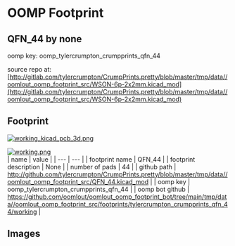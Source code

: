 # OOMP Footprint  
## QFN_44  by none  
  
oomp key: oomp_tylercrumpton_crumpprints_qfn_44  
  
source repo at: [http://gitlab.com/tylercrumpton/CrumpPrints.pretty/blob/master/tmp/data//oomlout_oomp_footprint_src/WSON-6p-2x2mm.kicad_mod](http://gitlab.com/tylercrumpton/CrumpPrints.pretty/blob/master/tmp/data//oomlout_oomp_footprint_src/WSON-6p-2x2mm.kicad_mod)  
## Footprint  
  
[![working_kicad_pcb_3d.png](working_kicad_pcb_3d_600.png)](working_kicad_pcb_3d.png)  
  
[![working.png](working_600.png)](working.png)  
| name | value | 
| --- | --- | 
| footprint name | QFN_44 | 
| footprint description | None | 
| number of pads | 44 | 
| github path | http://github.com/tylercrumpton/CrumpPrints.pretty/blob/master/tmp/data//oomlout_oomp_footprint_src/QFN_44.kicad_mod | 
| oomp key | oomp_tylercrumpton_crumpprints_qfn_44 | 
| oomp bot github | https://github.com/oomlout/oomlout_oomp_footprint_bot/tree/main/tmp/data//oomlout_oomp_footprint_src/footprints/tylercrumpton_crumpprints_qfn_44/working | 
## Images  
